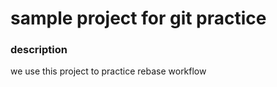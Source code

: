 # sample project for git practice

### description
  we use this project to practice rebase workflow
